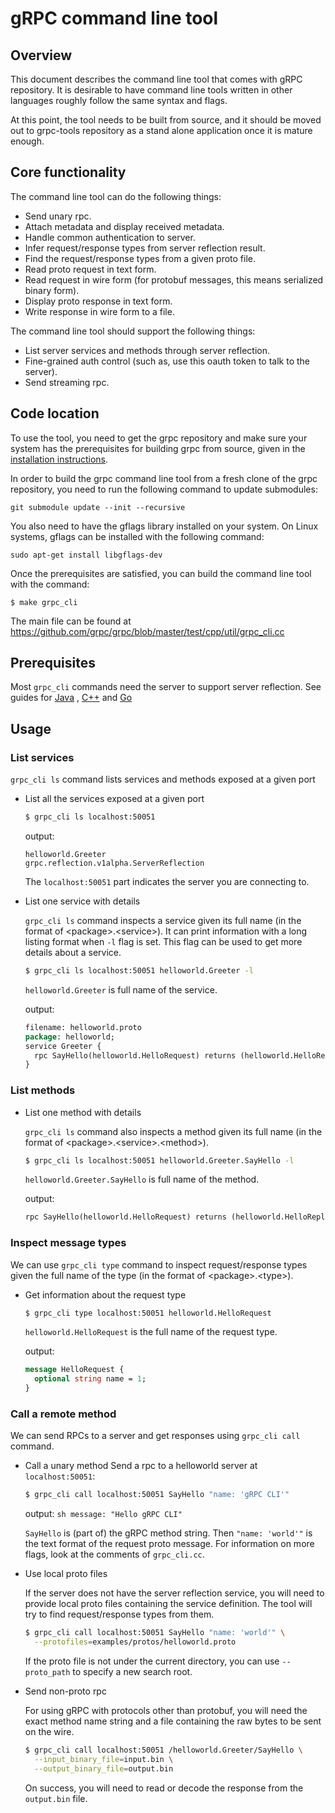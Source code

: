 # gRPC command line tool

## Overview

This document describes the command line tool that comes with gRPC repository. It is desirable to have command line
tools written in other languages roughly follow the same syntax and flags.

At this point, the tool needs to be built from source, and it should be moved out to grpc-tools repository as a stand
alone application once it is mature enough.

## Core functionality

The command line tool can do the following things:

- Send unary rpc.
- Attach metadata and display received metadata.
- Handle common authentication to server.
- Infer request/response types from server reflection result.
- Find the request/response types from a given proto file.
- Read proto request in text form.
- Read request in wire form (for protobuf messages, this means serialized binary form).
- Display proto response in text form.
- Write response in wire form to a file.

The command line tool should support the following things:

- List server services and methods through server reflection.
- Fine-grained auth control (such as, use this oauth token to talk to the server).
- Send streaming rpc.

## Code location

To use the tool, you need to get the grpc repository and make sure your system
has the prerequisites for building grpc from source, given in the [installation
instructions](../BUILDING.md).

In order to build the grpc command line tool from a fresh clone of the grpc
repository, you need to run the following command to update submodules:

```
git submodule update --init --recursive
```

You also need to have the gflags library installed on your system. On Linux
systems, gflags can be installed with the following command:

```
sudo apt-get install libgflags-dev
```

Once the prerequisites are satisfied, you can build the command line tool with
the command:

```
$ make grpc_cli
```

The main file can be found at
https://github.com/grpc/grpc/blob/master/test/cpp/util/grpc_cli.cc

## Prerequisites

Most `grpc_cli` commands need the server to support server reflection. See
guides for
[Java](https://github.com/grpc/grpc-java/blob/master/documentation/server-reflection-tutorial.md#enable-server-reflection)
, [C++](https://github.com/grpc/grpc/blob/master/doc/server_reflection_tutorial.md)
and [Go](https://github.com/grpc/grpc-go/blob/master/Documentation/server-reflection-tutorial.md)

## Usage

### List services

`grpc_cli ls` command lists services and methods exposed at a given port

-   List all the services exposed at a given port

    ```sh
    $ grpc_cli ls localhost:50051
    ```

    output:

    ```none
    helloworld.Greeter
    grpc.reflection.v1alpha.ServerReflection
    ```

    The `localhost:50051` part indicates the server you are connecting to.

-   List one service with details

    `grpc_cli ls` command inspects a service given its full name (in the format
    of \<package\>.\<service\>). It can print information with a long listing
    format when `-l` flag is set. This flag can be used to get more details
    about a service.

    ```sh
    $ grpc_cli ls localhost:50051 helloworld.Greeter -l
    ```

    `helloworld.Greeter` is full name of the service.

    output:

    ```proto
    filename: helloworld.proto
    package: helloworld;
    service Greeter {
      rpc SayHello(helloworld.HelloRequest) returns (helloworld.HelloReply) {}
    }

    ```

### List methods

-   List one method with details

    `grpc_cli ls` command also inspects a method given its full name (in the
    format of \<package\>.\<service\>.\<method\>).

    ```sh
    $ grpc_cli ls localhost:50051 helloworld.Greeter.SayHello -l
    ```

    `helloworld.Greeter.SayHello` is full name of the method.

    output:

    ```proto
    rpc SayHello(helloworld.HelloRequest) returns (helloworld.HelloReply) {}
    ```

### Inspect message types

We can use `grpc_cli type` command to inspect request/response types given the
full name of the type (in the format of \<package\>.\<type\>).

-   Get information about the request type

    ```sh
    $ grpc_cli type localhost:50051 helloworld.HelloRequest
    ```

    `helloworld.HelloRequest` is the full name of the request type.

    output:

    ```proto
    message HelloRequest {
      optional string name = 1;
    }
    ```

### Call a remote method

We can send RPCs to a server and get responses using `grpc_cli call` command.

-   Call a unary method Send a rpc to a helloworld server at `localhost:50051`:

    ```sh
    $ grpc_cli call localhost:50051 SayHello "name: 'gRPC CLI'"
    ```

    output: `sh message: "Hello gRPC CLI"`

    `SayHello` is (part of) the gRPC method string. Then `"name: 'world'"` is
    the text format of the request proto message. For information on more flags,
    look at the comments of `grpc_cli.cc`.

-   Use local proto files

    If the server does not have the server reflection service, you will need to
    provide local proto files containing the service definition. The tool will
    try to find request/response types from them.

    ```sh
    $ grpc_cli call localhost:50051 SayHello "name: 'world'" \
      --protofiles=examples/protos/helloworld.proto
    ```

    If the proto file is not under the current directory, you can use
    `--proto_path` to specify a new search root.

-   Send non-proto rpc

    For using gRPC with protocols other than protobuf, you will need the exact
    method name string and a file containing the raw bytes to be sent on the
    wire.

    ```bash
    $ grpc_cli call localhost:50051 /helloworld.Greeter/SayHello \
      --input_binary_file=input.bin \
      --output_binary_file=output.bin
    ```

    On success, you will need to read or decode the response from the
    `output.bin` file.
